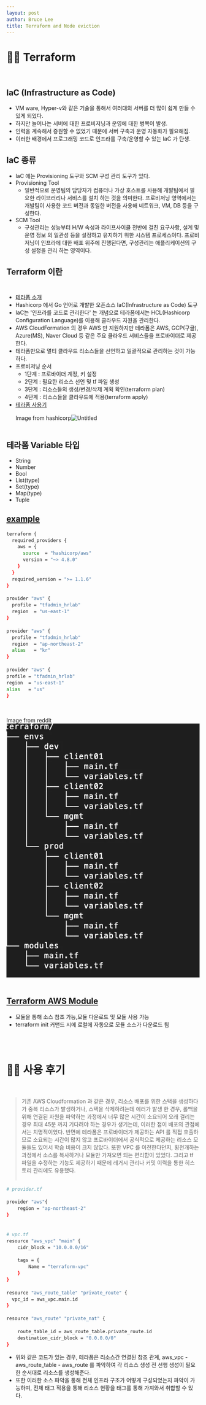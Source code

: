 ```yaml
---
layout: post
author: Bruce Lee
title: Terraform and Node eviction
---
```


# 👨‍🎓 Terraform<br/><br/>

## IaC (Infrastructure as Code)
- VM ware, Hyper-v와 같은 기술을 통해서 여러대의 서버를 더 많이 쉽게 만들 수 있게 되었다.
- 하지만 늘어나는 서버에 대한 프로비저닝과 운영에 대한 병목이 발생.
- 인력을 계속해서 증원할 수 없었기 때문에 서버 구축과 운영 자동화가 필요해짐.
- 이러한 배경에서 프로그래밍 코드로 인프라를 구축/운영할 수 있는  IaC 가 탄생.

## IaC 종류
- IaC 에는 Provisioning 도구와 SCM 구성 관리 도구가 있다.
- Provisioning Tool
  - 일반적으로 운영팀의 담당자가 컴퓨터나 가상 호스트를 사용해 개발팀에서 필요한  라이브러리나 서비스를 설치  하는 것을 의미한다. 프로비저닝 영역에서는 개발팀이 사용한 코드 버전과 동일한 버전을 사용해  네트워크, VM, DB 등을 구성한다.
- SCM Tool
  - 구성관리는 성능부터 H/W 속성과 라이프사이클 전반에 걸친 요구사항, 설계 및 운영 정보 의 일관성 등을 설정하고 유지하기 위한 시스템 프로세스이다. 프로비저닝이 인프라에 대한 배포 위주에 진행된다면, 구성관리는 애플리케이션의 구성 설정을 관리 하는 영역이다.


## Terraform 이란<br/><br/>
- [테라폼 소개](https://www.youtube.com/watch?v=SGH0uDni-WY&t=2s)
- Hashicorp 에서 Go 언어로 개발한 오픈소스 IaC(Infrastructure as Code) 도구
- IaC는 '인프라를 코드로 관리한다' 는 개념으로 테라폼에서는 HCL(Hashicorp Configuration Language)를 이용해 클라우드 자원을 관리한다.
- AWS CloudFormation 의 경우 AWS 만 지원하지만 테라폼은 AWS, GCP(구글), Azure(MS), Naver Cloud 등 같은 주요 클라우드 서비스들을 프로바이더로 제공한다.
- 테라폼만으로 멀티 클라우드 리소스들을 선언하고 일괄적으로 관리하는 것이 가능하다.
- 프로비저닝 순서
  - 1단계 : 프로바이더 계정, 키 설정
  - 2단계 : 필요한 리소스 선언 및 tf 파일 생성
  - 3단계 : 리소스들의 생성/변경/삭제 계획 확인(terraform plan)
  - 4단계 : 리소스들을 클라우드에 적용(terraform apply)
- [테라폼 사용기](https://www.youtube.com/watch?v=VgN8gL8r7so)
<br/><br/>Image from hashicorp![Untitled](../assets/img/Terraform/execute.avif)<br/><br/>

## 테라폼 Variable 타입
- String
- Number
- Bool
- List(type)
- Set(type)
- Map(type)
- Tuple

## [example](https://registry.terraform.io/providers/hashicorp/aws/latest/docs)
```bash
terraform {
  required_providers {
    aws = {
      source  = "hashicorp/aws"
      version = "~> 4.8.0"
    }
  }
  required_version = ">= 1.1.6"
}

provider "aws" {
  profile = "tfadmin_hrlab"
  region  = "us-east-1"
}

provider "aws" {
  profile = "tfadmin_hrlab"
  region  = "ap-northeast-2"
  alias   = "kr"
}

provider "aws" {
profile = "tfadmin_hrlab"
region  = "us-east-1"
alias   = "us"
}
```

<br/><br/>
Image from reddit
![Untitled](../assets/img/Terraform/reddit.webp)
<br/><br/>

## [Terraform AWS Module](https://registry.terraform.io/namespaces/terraform-aws-modules)

- 모듈을 통해 소스 참조 가능,모듈 다운로드 및 모듈 사용 가능
- terraform init 커맨드 시에 로컬에 자동으로 모듈 소스가 다운로드 됨

<br/><br/>
# 👨‍🎓 사용 후기 <br/><br/>
> 기존 AWS Cloudformation 과 같은 경우, 리소스 배포를 위한 스택을 생성하다가 중복 리소스가 발생하거나, 
> 스택을 삭제하려는데 에러가 발생 한 경우, 롤백을 위해 연결된 자원을 파악하는 과정에서 너무 많은 시간이 소요되어
> 오래 걸리는 경우 최대 45분 까지 기다려야 하는 경우가 생기는데, 이러한 점이 배포의 관점에서는 치명적이었다.
> 반면에 테라폼은 프로바이더가 제공하는 API 를 직접 호출하므로 소요되는 시간이 많지 않고 프로바이더에서 공식적으로
> 제공하는 리소스 모듈들도 있어서 학습 비용이 크지 않았다.
> 또한 VPC 를 이전한다던지, 횡전개하는 과정에서 소스를 복사하거나 모듈만 가져오면 되는 편리함이 있었다.
> 그리고 tf 파일을 수정하는 기능도 제공하기 때문에 레거시 관리나 커밋 이력을 통한 히스토리 관리에도 유용했다.
  <br/><br/>

```bash
# provider.tf

provider "aws"{
    region = "ap-northeast-2"
}


# vpc.tf
resource "aws_vpc" "main" {
    cidr_block = "10.0.0.0/16"

    tags = {
        Name = "terraform-vpc"
    }
}

resource "aws_route_table" "private_route" {
  vpc_id = aws_vpc.main.id
}

resource "aws_route" "private_nat" {

    route_table_id = aws_route_table.private_route.id
    destination_cidr_block = "0.0.0.0/0"
}
```
- 위와 같은 코드가 있는 경우, 테라폼은 리소스간 연결된 참조 관계, aws_vpc - aws_route_table - aws_route 를 파악하여 각 리소스 생성 전 선행 생성이 필요한 순서대로 리소스를 생성해준다.
- 또한 이러한 소스 파악을 통해 전체 인프라 구조가 어떻게 구성되었는지 파악이 가능하며, 전체 태그 적용을 통해 리소스 현황을 태그를 통해 가져와서 취합할 수 있다.